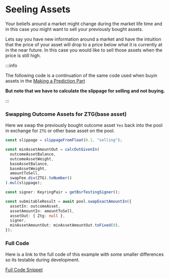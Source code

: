 # Seeling Assets

Your beliefs around a market might change during the market life time and in
this case you might want to sell your previously bought assets.

Lets say you have new information around a market and have the intuition that
the price of your asset will drop to a price below what it is currently at in
the near future. In this case you would like to sell those assets when the price
is still high.

:::info

The following code is a continuation of the same code used when buyin assets in
the [Making a Prediction Part](/docs/build/sdk/v2/making-a-prediction)

**But note that we have to calculate the slippage for selling and not buying.**

:::

### Swapping Outcome Assets for ZTG(base asset)

Here we swap the previously bought outcome asset `Yes` back into the pool in
exchange for `ZTG` or other base asset on the pool.

```ts
const slippage = slippageFromFloat(0.1, "selling");

const minAssetAmountOut = calcOutGivenIn(
  outcomeAssetBalance,
  outcomeAssetWeight,
  baseAssetBalance,
  baseAssetWeight,
  amountToSell,
  swapFee.div(ZTG).toNumber()
).mul(slippage);

const signer: KeyringPair = getBsrTestingSigner();

const submitableResult = await pool.swapExactAmountIn({
  assetIn: outcomeAsset,
  assetAmountIn: amountToSell,
  assetOut: { Ztg: null },
  signer,
  minAssetAmountOut: minAssetAmountOut.toFixed(0),
});
```

### Full Code

Here is a link to the full code of this example with some smaller differences so
its testable during development.

[Full Code Snippet](https://github.com/zeitgeistpm/sdk-next/blob/main/playground/examples/src/assets/sell-assets.ts)
